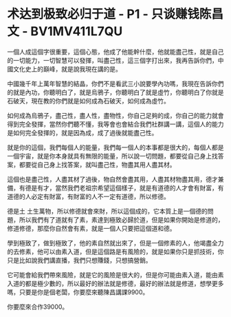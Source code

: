 # 术达到极致必归于道 - P1 - 只谈赚钱陈昌文 - BV1MV411L7QU

一個人成這個字很重要，這個心態，他成了他能幹什麼，他就能盡己性，就是自己的一切能力，一切智慧可以發揮，叫盡己性，這三個字打出來，我再告訴你們，中國文化史上的巔峰，就是說我現在講的是。

中國幾千年上萬年智慧的結晶，你們不是看武三小說要學內功嗎，我現在告訴你們的就是內功，你聽明白了，就是烏鴉子，你聽明白了就是虛竹，你聽明白了你就是石破天，現在教的你們就是如何成為石破天，如何成為虛竹。

如何成為烏鴉子，盡己性，盡人性，盡物性，你自己足夠的成，你自己的能力就會得到完全發揮，當然你們聽不懂，我等會也會結合我們社群講一講，這個人的能力是如何完全發揮的，就是因為成，成了過後就能盡己性。

就是你的這個，我們每個人的能量，我們每一個人的本事都是很大的，每個人都是一個宇宙，就是你本身就具有無限的能量，所以說一切問題，都要從自己身上找答案，都要從自己身上找答案，就叫盡己性，物盡其用人盡其材。

這個也是盡己性，人盡其材了過後，物自然會盡其用，人盡其材物盡其用，德才兼備，有德是有才，當然我們老祖宗希望這個樣子，就是有道德的人才會有財富，有道德的人必定有財富，有財富的人不一定有道德，所以修德。

德是土 土生萬物，所以修德就會來財，所以這個成的，它本質上是一個德的問題，所以我們有了道就有了素，素達到極致必歸於道，但是如果你開始是修道的，修道修德，那麼你自然會有素，就是一個人只要把這個道和德。

學到極致了，做到極致了，他的素自然就出來了，但是一個修素的人，他竭盡全力的去修素，他可以由素入道，但是這個路是有風險的，就是如果你只是抓技術，你只是比如說我們講直播，我們只想賺錢，只想搞營銷。

它可能會給我們帶來風險，就是它的風險是很大的，但是你可能由素入道，能由素入道的都是極少數的，所以最好的辦法就是修德，最好的辦法就是修道，想學更多嗎，只要是你是個老闆，你要麼來聽陳昌講課9900。

你要麼來合作39000。